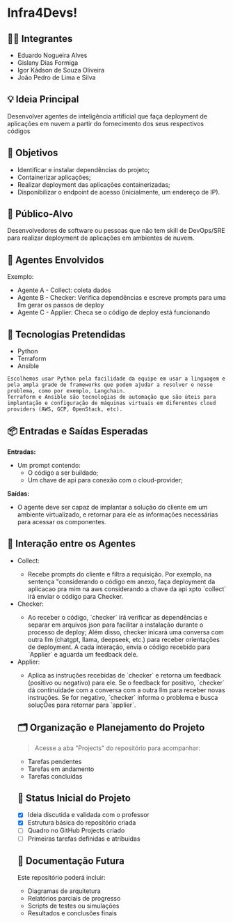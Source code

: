 # Infra4Devs! 

## 👨‍🎓 Integrantes
- Eduardo Nogueira Alves
- Gislany Dias Formiga
- Igor Kádson de Souza Oliveira
- João Pedro de Lima e Silva

## 💡 Ideia Principal
Desenvolver agentes de inteligência artificial que faça deployment de aplicações em nuvem a partir do fornecimento dos seus respectivos códigos

## 🎯 Objetivos
- Identificar e instalar dependências do projeto;
- Containerizar aplicações;
- Realizar deployment das aplicações containerizadas;
- Disponibilizar o endpoint de acesso (inicialmente, um endereço de IP).

## 👥 Público-Alvo
Desenvolvedores de software ou pessoas que não tem skill de DevOps/SRE para realizar deployment de aplicações em ambientes de nuvem.

## 🤖 Agentes Envolvidos
Exemplo:
- Agente A - Collect: coleta dados
- Agente B - Checker: Verifica dependências e escreve prompts para uma llm gerar os passos de deploy
- Agente C - Applier: Checa se o código de deploy está funcionando 

## 🧱 Tecnologias Pretendidas

- Python
- Terraform
- Ansible

```
Escolhemos usar Python pela facilidade da equipe em usar a linguagem e pela ampla grade de frameworks que podem ajudar a resolver o nosso problema, como por exemplo, Langchain.
Terraform e Ansible são tecnologias de automação que são úteis para implantação e configuração de máquinas virtuais em diferentes cloud providers (AWS, GCP, OpenStack, etc).
```

## 📦 Entradas e Saídas Esperadas
**Entradas:**
- Um prompt contendo:
    - O código a ser buildado;
    - Um chave de api para conexão com o cloud-provider;

**Saídas:**
- O agente deve ser capaz de implantar a solução do cliente em um ambiente virtualizado, e retornar para ele as informações necessárias para acessar os componentes.

## 🔁 Interação entre os Agentes

<ul>
<li> Collect: </li>
<ul><li>Recebe prompts do cliente e filtra a requisição. Por exemplo, na sentença "considerando o código em anexo, faça deployment da aplicacao pra mim na aws considerando a chave da api xpto `collect` irá enviar o código para Checker.</li></ul>
<li>Checker:</li>
<ul><li>Ao receber o código, `checker` irá verificar as dependências e separar em arquivos json para facilitar a instalação durante o processo de deploy; Além disso, checker inicará uma conversa com outra llm (chatgpt, llama, deepseek, etc.) para receber orientações de deployment. A cada interação, envia o código recebido para `Applier` e aguarda um feedback dele.</li></ul>
<li>Applier:</li> 
<ul><li>Aplica as instruções recebidas de `checker` e retorna um feedback (positivo ou negativo) para ele. Se o feedback for positivo, `checker` dá continuidade com a conversa com a outra llm
para receber novas instruções. Se for negativo, `checker` informa o problema e busca soluçÕes para retornar para `applier`.</li></ul>

## 🗂️ Organização e Planejamento do Projeto

> Acesse a aba "Projects" do repositório para acompanhar:
- Tarefas pendentes
- Tarefas em andamento
- Tarefas concluídas


## 📌 Status Inicial do Projeto
- [x] Ideia discutida e validada com o professor
- [x] Estrutura básica do repositório criada
- [ ] Quadro no GitHub Projects criado
- [ ] Primeiras tarefas definidas e atribuídas

## 📄 Documentação Futura
Este repositório poderá incluir:
- Diagramas de arquitetura
- Relatórios parciais de progresso
- Scripts de testes ou simulações
- Resultados e conclusões finais
